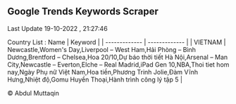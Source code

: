 

## Google Trends Keywords Scraper 
 
Last Update 19-10-2022 , 21:27:46

Country List :
 Name  | Keyword |
| ------------- | ------------- |
| VIETNAM | Newcastle,Women's Day,Liverpool – West Ham,Hải Phòng – Bình Dương,Brentford – Chelsea,Hoa 20/10,Dự báo thời tiết Hà Nội,Arsenal – Man City,Newcastle – Everton,Elche – Real Madrid,iPad Gen 10,NBA,Thoi tiet hom nay,Ngày Phụ nữ Việt Nam,Hoa tiền,Phương Trinh Jolie,Đàm Vĩnh Hưng,Nhiệt độ,Gomu Huyền Thoại,Hành trình công lý tập 5 |



© Abdul Muttaqin 
